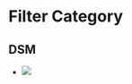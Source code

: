 <!-- @format -->

# Filter Category

## DSM
* ![](https://ultimaker.invisionapp.com/dsm/ultimaker/ultimaker-com/asset/components/)
